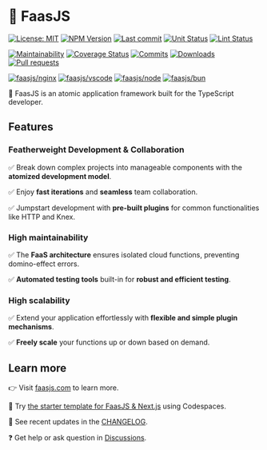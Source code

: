 # 🚀 FaasJS

[![License: MIT](https://img.shields.io/npm/l/faasjs.svg)](https://github.com/faasjs/faasjs/blob/main/packages/faasjs/LICENSE)
[![NPM Version](https://img.shields.io/npm/v/faasjs.svg)](https://www.npmjs.com/package/faasjs)
[![Last commit](https://img.shields.io/github/last-commit/faasjs/faasjs)](https://github.com/faasjs/faasjs)
[![Unit Status](https://github.com/faasjs/faasjs/actions/workflows/unit.yml/badge.svg)](https://github.com/faasjs/faasjs/actions/workflows/unit.yml)
[![Lint Status](https://github.com/faasjs/faasjs/actions/workflows/lint.yml/badge.svg)](https://github.com/faasjs/faasjs/actions/workflows/lint.yml)

[![Maintainability](https://api.codeclimate.com/v1/badges/ed918d6b0ecc951f7924/maintainability)](https://codeclimate.com/github/faasjs/faasjs/maintainability)
[![Coverage Status](https://img.shields.io/codecov/c/github/faasjs/faasjs.svg)](https://app.codecov.io/gh/faasjs/faasjs)
[![Commits](https://img.shields.io/github/commit-activity/y/faasjs/faasjs)](https://github.com/faasjs/faasjs)
[![Downloads](https://img.shields.io/npm/dm/@faasjs/func)](https://github.com/faasjs/faasjs)
[![Pull requests](https://img.shields.io/github/issues-pr-closed/faasjs/faasjs)](https://github.com/faasjs/faasjs/pulls)

[![faasjs/nginx](https://img.shields.io/badge/Docker-faasjs%2Fnginx-blue)](https://hub.docker.com/repository/docker/faasjs/nginx)
[![faasjs/vscode](https://img.shields.io/badge/Docker-faasjs%2Fvscode-blue)](https://hub.docker.com/repository/docker/faasjs/vscode)
[![faasjs/node](https://img.shields.io/badge/Docker-faasjs%2Fnode-blue)](https://hub.docker.com/repository/docker/faasjs/node)
[![faasjs/bun](https://img.shields.io/badge/Docker-faasjs%2Fbun-blue)](https://hub.docker.com/repository/docker/faasjs/bun)

🚀 FaasJS is an atomic application framework built for the TypeScript developer.

## Features

### Featherweight Development & Collaboration

✅ Break down complex projects into manageable components with the **atomized development model**.

✅ Enjoy **fast iterations** and **seamless** team collaboration.

✅ Jumpstart development with **pre-built plugins** for common functionalities like HTTP and Knex.

### High maintainability

✅ The **FaaS architecture** ensures isolated cloud functions, preventing domino-effect errors.

✅ **Automated testing tools** built-in for **robust and efficient testing**.

### High scalability

✅ Extend your application effortlessly with **flexible and simple plugin mechanisms**.

✅ **Freely scale** your functions up or down based on demand.

## Learn more

👉 Visit [faasjs.com](https://faasjs.com) to learn more.

🔨 Try [the starter template for FaasJS & Next.js](https://github.com/faasjs/nextjs-starter) using Codespaces.

📄 See recent updates in the [CHANGELOG](https://faasjs.com/CHANGELOG.html).

❓ Get help or ask question in [Discussions](https://github.com/orgs/faasjs/discussions).
